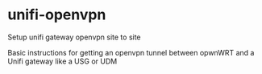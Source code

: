 # unifi-openvpn
Setup unifi gateway openvpn site to site

Basic instructions for getting an openvpn tunnel between opwnWRT and a Unifi gateway like a USG or UDM

